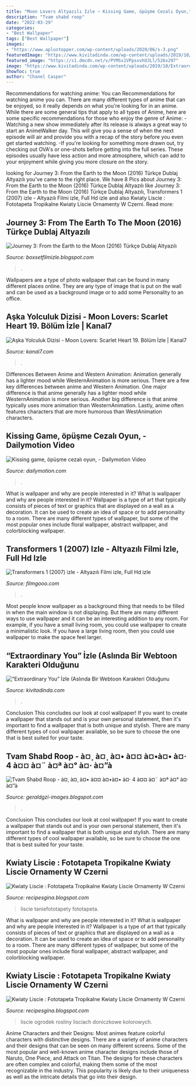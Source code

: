 ```yaml
---
title: "Moon Lovers Altyazılı Izle ~ Kissing Game, öpüşme Cezalı Oyun,"
description: "Tvam shabd roop"
date: "2022-03-29"
categories:
- "Best Wallpaper"
tags: ["Best Wallpaper"]
images:
- "https://www.aplustopper.com/wp-content/uploads/2020/06/s-3.png"
featuredImage: "https://www.kivitadinda.com/wp-content/uploads/2019/10/Extraordinary-You2.jpg"
featured_image: "https://s1.dmcdn.net/v/PYMSs1VPpsxvhOJLl/526x297"
image: "https://www.kivitadinda.com/wp-content/uploads/2019/10/Extraordinary-You2.jpg"
ShowToc: true
author: "Chanel Casper"
---
```



Recommendations for watching anime: You can
Recommendations for watching anime you can. There are many different types of anime that can be enjoyed, so it really depends on what you're looking for in an anime. While there are some general tips that apply to all types of Anime, here are some specific recommendations for those who enjoy the genre of Anime: 
-Watching a new show immediately after its release is always a great way to start an AnimeWalker day. This will give you a sense of when the next episode will air and provide you with a recap of the story before you even get started watching. 
-If you're looking for something more drawn out, try checking out OVA's or one-shots before getting into the full series. These episodes usually have less action and more atmosphere, which can add to your enjoyment while giving you more closure on the story.

	

		
looking for Journey 3: From the Earth to the Moon (2016) Türkçe Dublaj Altyazılı you've came to the right place. We have 8 Pics about Journey 3: From the Earth to the Moon (2016) Türkçe Dublaj Altyazılı like Journey 3: From the Earth to the Moon (2016) Türkçe Dublaj Altyazılı, Transformers 1 (2007) izle - Altyazılı Filmi izle, Full Hd izle and also Kwiaty Liscie : Fototapeta Tropikalne Kwiaty Liscie Ornamenty W Czerni. Read more:
		
    
## Journey 3: From The Earth To The Moon (2016) Türkçe Dublaj Altyazılı

<img loading=lazy src="https://3.bp.blogspot.com/-q_oWCeJRjCE/VtdtB6r99wI/AAAAAAAAArM/yshgizmYrCU/w1200-h630-p-k-no-nu/journey-3-from-the-earth-to-the-moon-film-afisi.jpg" onerror="this.onerror=null;this.src='https://tse2.mm.bing.net/th?id=OIP.vVho-SdHtlGeGIl1UXwpXgAAAA&amp;pid=15.1';" alt="Journey 3: From the Earth to the Moon (2016) Türkçe Dublaj Altyazılı">

_Source: boxsetfilmizle.blogspot.com_

>. 

	



Wallpapers are a type of photo wallpaper that can be found in many different places online. They are any type of image that is put on the wall and can be used as a background image or to add some Personality to an office.

    
## Aşka Yolculuk Dizisi - Moon Lovers: Scarlet Heart 19. Bölüm İzle | Kanal7

<img loading=lazy src="https://cdn.kanal7.com/kanal7/wp-content/uploads/2018/05/Prens-Wang-Wook.jpg" onerror="this.onerror=null;this.src='https://tse1.mm.bing.net/th?id=OIP.dwkga0w7SEUmaWHJHdi2AQHaKr&amp;pid=15.1';" alt="Aşka Yolculuk Dizisi - Moon Lovers: Scarlet Heart 19. Bölüm İzle | Kanal7">

_Source: kanal7.com_

>. 

	

Differences Between Anime and Western Animation: Animation generally has a lighter mood while WesternAnimation is more serious.
There are a few key differences between anime and Western Animation. One major difference is that anime generally has a lighter mood while WesternAnimation is more serious. Another big difference is that anime typically uses more animation than WesternAnimation. Lastly, anime often features characters that are more humorous than WestAnimation characters.

    
## Kissing Game, öpüşme Cezalı Oyun, - Dailymotion Video

<img loading=lazy src="https://s1.dmcdn.net/v/PYMSs1VPpsxvhOJLl/526x297" onerror="this.onerror=null;this.src='https://tse2.mm.bing.net/th?id=OIP.LZqtpvgrVOat94-WG3wPNgHaEL&amp;pid=15.1';" alt="Kissing game, öpüşme cezalı oyun, - Dailymotion Video">

_Source: dailymotion.com_

>. 

	

What is wallpaper and why are people interested in it?
What is wallpaper and why are people interested in it?
Wallpaper is a type of art that typically consists of pieces of text or graphics that are displayed on a wall as a decoration. It can be used to create an idea of space or to add personality to a room. There are many different types of wallpaper, but some of the most popular ones include floral wallpaper, abstract wallpaper, and colorblocking wallpaper.

    
## Transformers 1 (2007) Izle - Altyazılı Filmi Izle, Full Hd Izle

<img loading=lazy src="https://www.filmgooo.com/uploads/film/2018/12/transformers-izle-818.jpg" onerror="this.onerror=null;this.src='https://tse4.mm.bing.net/th?id=OIP.ki0yjXhVdC54yD2H8HE8LgAAAA&amp;pid=15.1';" alt="Transformers 1 (2007) izle - Altyazılı Filmi izle, Full Hd izle">

_Source: filmgooo.com_

>. 

	

Most people know wallpaper as a background thing that needs to be filled in when the main window is not displaying. But there are many different ways to use wallpaper and it can be an interesting addition to any room. For example, if you have a small living room, you could use wallpaper to create a minimalistic look. If you have a large living room, then you could use wallpaper to make the space feel larger.

    
## “Extraordinary You” İzle (Aslında Bir Webtoon Karakteri Olduğunu

<img loading=lazy src="https://www.kivitadinda.com/wp-content/uploads/2019/10/Extraordinary-You2.jpg" onerror="this.onerror=null;this.src='https://tse4.mm.bing.net/th?id=OIP.-n7INWTpAwIinDXIxxQGXgHaD9&amp;pid=15.1';" alt="“Extraordinary You” İzle (Aslında Bir Webtoon Karakteri Olduğunu">

_Source: kivitadinda.com_

>. 

	

Conclusion
This concludes our look at cool wallpaper! If you want to create a wallpaper that stands out and is your own personal statement, then it's important to find a wallpaper that is both unique and stylish. There are many different types of cool wallpaper available, so be sure to choose the one that is best suited for your taste.

    
## Tvam Shabd Roop - à¤¸ à¤¸ à¤• à¤¤ à¤•à¤• à¤· 4 à¤¤ à¤¨ à¤ª à¤° à¤· à¤”à

<img loading=lazy src="https://www.aplustopper.com/wp-content/uploads/2020/06/s-3.png" onerror="this.onerror=null;this.src='https://tse2.mm.bing.net/th?id=OIP.Ekqs4bW0qPHQtZWI2_ZL9AHaCp&amp;pid=15.1';" alt="Tvam Shabd Roop - à¤¸ à¤¸ à¤• à¤¤ à¤•à¤• à¤· 4 à¤¤ à¤¨ à¤ª à¤° à¤· à¤”à">

_Source: geraldgzi-images.blogspot.com_

>. 

	

Conclusion
This concludes our look at cool wallpaper! If you want to create a wallpaper that stands out and is your own personal statement, then it's important to find a wallpaper that is both unique and stylish. There are many different types of cool wallpaper available, so be sure to choose the one that is best suited for your taste.

    
## Kwiaty Liscie : Fototapeta Tropikalne Kwiaty Liscie Ornamenty W Czerni

<img loading=lazy src="https://www.taniefototapety.eu/pol_pl_Fototapeta-Malownicze-Kwiaty-Liscie-EUFORIA-I-70585_1.jpg" onerror="this.onerror=null;this.src='https://tse1.mm.bing.net/th?id=OIP.1aVTkYp68BJzdvJRms6z7AHaEc&amp;pid=15.1';" alt="Kwiaty Liscie : Fototapeta Tropikalne Kwiaty Liscie Ornamenty W Czerni">

_Source: recipesgina.blogspot.com_

>liscie taniefototapety fototapeta. 

	

What is wallpaper and why are people interested in it?
What is wallpaper and why are people interested in it?
Wallpaper is a type of art that typically consists of pieces of text or graphics that are displayed on a wall as a decoration. It can be used to create an idea of space or to add personality to a room. There are many different types of wallpaper, but some of the most popular ones include floral wallpaper, abstract wallpaper, and colorblocking wallpaper.

    
## Kwiaty Liscie : Fototapeta Tropikalne Kwiaty Liscie Ornamenty W Czerni

<img loading=lazy src="http://static.e-ogrodek.pl/art/19900_huge.jpg?18" onerror="this.onerror=null;this.src='https://tse3.mm.bing.net/th?id=OIP.fRoHiGTnP0fKbfMx22CfQQHaEk&amp;pid=15.1';" alt="Kwiaty Liscie : Fototapeta Tropikalne Kwiaty Liscie Ornamenty W Czerni">

_Source: recipesgina.blogspot.com_

>liscie ogrodek rosliny lisciach doniczkowe kolorowych. 

	

Anime Characters and their Designs: Most animes feature colorful characters with distinctive designs.
There are a variety of anime characters and their designs that can be seen on many different screens. Some of the most popular and well-known anime character designs include those of Naruto, One Piece, and Attack on Titan. The designs for these characters are often complex and colorful, making them some of the most recognizable in the industry. This popularity is likely due to their uniqueness as well as the intricate details that go into their design.

